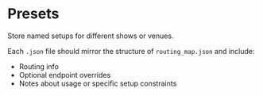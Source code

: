 # Presets

Store named setups for different shows or venues.

Each `.json` file should mirror the structure of `routing_map.json` and include:

- Routing info
- Optional endpoint overrides
- Notes about usage or specific setup constraints
